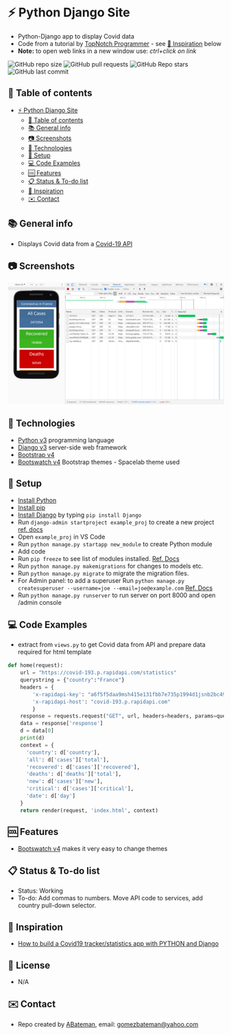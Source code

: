 # :zap: Python Django Site

* Python-Django app to display Covid data
* Code from a tutorial by [TopNotch Programmer](https://www.youtube.com/channel/UCO5WiowKFnEw17AOk008WOQ) - see [:clap: Inspiration](#clap-inspiration) below
* **Note:** to open web links in a new window use: _ctrl+click on link_

![GitHub repo size](https://img.shields.io/github/repo-size/AndrewJBateman/python-django-covid?style=plastic)
![GitHub pull requests](https://img.shields.io/github/issues-pr/AndrewJBateman/python-django-covid?style=plastic)
![GitHub Repo stars](https://img.shields.io/github/stars/AndrewJBateman/python-django-covid?style=plastic)
![GitHub last commit](https://img.shields.io/github/last-commit/AndrewJBateman/python-django-covid?style=plastic)

## :page_facing_up: Table of contents

* [:zap: Python Django Site](#zap-python-django-site)
  * [:page_facing_up: Table of contents](#page_facing_up-table-of-contents)
  * [:books: General info](#books-general-info)
  * [:camera: Screenshots](#camera-screenshots)
  * [:signal_strength: Technologies](#signal_strength-technologies)
  * [:floppy_disk: Setup](#floppy_disk-setup)
  * [:computer: Code Examples](#computer-code-examples)
  * [:cool: Features](#cool-features)
  * [:clipboard: Status & To-do list](#clipboard-status--to-do-list)
  * [:clap: Inspiration](#clap-inspiration)
  * [:envelope: Contact](#envelope-contact)

## :books: General info

* Displays Covid data from a [Covid-19 API](https://rapidapi.com/api-sports/api/covid-193/endpoints)

## :camera: Screenshots

![screen print](./img/covid.png)

## :signal_strength: Technologies

* [Python v3](https://www.python.org/) programming language
* [Django v3](https://www.djangoproject.com/) server-side web framework
* [Bootstrap v4](https://getbootstrap.com/)
* [Bootswatch v4](https://bootswatch.com/) Bootstrap themes - Spacelab theme used

## :floppy_disk: Setup

* [Install Python](https://docs.python-guide.org/starting/installation/)
* [Install pip](https://docs.python-guide.org/dev/virtualenvs/#installing-pipenv)
* [Install Django](https://docs.djangoproject.com/en/3.1/howto/windows/) by typing `pip install Django`
* Run `django-admin startproject example_proj` to create a new project [ref. docs](https://docs.djangoproject.com/en/3.1/intro/tutorial01/)
* Open `example_proj` in VS Code
* Run `python manage.py startapp new_module` to create Python module
* Add code
* Run `pip freeze` to see list of modules installed. [Ref. Docs](https://pip.pypa.io/en/stable/reference/pip_freeze/)
* Run `python manage.py makemigrations` for changes to models etc.
* Run `python manage.py migrate` to migrate the migration files.
* For Admin panel: to add a superuser Run `python manage.py createsuperuser --username=joe --email=joe@example.com` [Ref. Docs](https://docs.djangoproject.com/en/3.1/topics/auth/default/)
* Run `python manage.py runserver` to run server on port 8000 and open /admin console

## :computer: Code Examples

* extract from `views.py` to get Covid data from API and prepare data required for html template

```python
def home(request):
    url = "https://covid-193.p.rapidapi.com/statistics"
    querystring = {"country":"France"}
    headers = {
        'x-rapidapi-key': "a6f5f5daa9msh415e131fbb7e735p1994d1jsnb2bc491b075e",
        'x-rapidapi-host': "covid-193.p.rapidapi.com"
        }
    response = requests.request("GET", url, headers=headers, params=querystring).json()
    data = response['response']
    d = data[0]
    print(d)
    context = {
      'country': d['country'],
      'all': d['cases']['total'],
      'recovered': d['cases']['recovered'],
      'deaths': d['deaths']['total'],
      'new': d['cases']['new'],
      'critical': d['cases']['critical'],
      'date': d['day']
    }
    return render(request, 'index.html', context)
```

## :cool: Features

* [Bootswatch v4](https://bootswatch.com/) makes it very easy to change themes

## :clipboard: Status & To-do list

* Status: Working
* To-do: Add commas to numbers. Move API code to services, add country pull-down selector.

## :clap: Inspiration

* [How to build a Covid19 tracker/statistics app with PYTHON and Django](https://www.youtube.com/watch?v=XplnlmIgebM&t=430s)

## :file_folder: License

* N/A

## :envelope: Contact

* Repo created by [ABateman](https://github.com/AndrewJBateman), email: gomezbateman@yahoo.com
